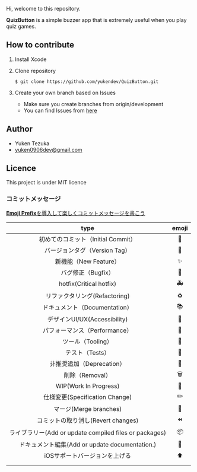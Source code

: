Hi, welcome to this repository.  

**QuizButton** is a simple buzzer app that is extremely useful when you play quiz games.

## How to contribute
1. Install Xcode
2. Clone repository

    ```terminal
    $ git clone https://github.com/yukendev/QuizButton.git
    ```

3. Create your own branch based on Issues
    - Make sure you create branches from origin/development
    - You can find Issues from [here](https://github.com/yukendev/QuizButton/issues)

## Author
- Yuken Tezuka
- yuken0906dev@gmail.com

## Licence
This project is under MIT licence


### コミットメッセージ

[**Emoji Prefix**を導入して楽しくコミットメッセージを書こう](https://qiita.com/Jung0/items/0a9a7a97a2c17f92d3c5)

|                          type                          |   emoji    |
| :----------------------------------------------------: | :--------: |
|           初めてのコミット（Initial Commit）           |     🎉     |
|             バージョンタグ（Version Tag）              |     🔖     |
|                 新機能（New Feature）                  |     ✨     |
|                   バグ修正（Bugfix）                   |     🐛     |
|                hotfix(Critical hotfix)                 |     🚑️     |
|             リファクタリング(Refactoring)              |     ♻️     |
|             ドキュメント（Documentation）              |     📚     |
|              デザインUI/UX(Accessibility)              |     🎨     |
|             パフォーマンス（Performance）              |     🐎     |
|                   ツール（Tooling）                    |     🔧     |
|                    テスト（Tests）                     |     🚨     |
|               非推奨追加（Deprecation）                |     💩     |
|                    削除（Removal）                     |     🗑️     |
|                 WIP(Work In Progress)                  |     🚧     |
|             仕様変更(Specification Change)             |     ✏️     |
|                 マージ(Merge branches)                 |     🔀     |
|           コミットの取り消し(Revert changes)           |     ⏪️     |
| ライブラリー(Add or update compiled files or packages) |     📦️     |
|     ドキュメント編集(Add or update documentation.)     |     📝     |
|             iOSサポートバージョンを上げる              |     ⬆️     |
|                                                        |            |
|                                                        |            |
